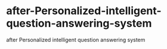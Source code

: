 # after-Personalized-intelligent-question-answering-system
after Personalized intelligent question answering system
